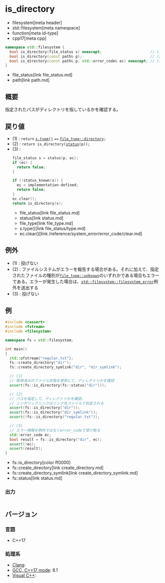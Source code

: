 # is_directory
* filesystem[meta header]
* std::filesystem[meta namespace]
* function[meta id-type]
* cpp17[meta cpp]

```cpp
namespace std::filesystem {
  bool is_directory(file_status s) noexcept;                      // (1)
  bool is_directory(const path& p);                               // (2)
  bool is_directory(const path& p, std::error_code& ec) noexcept; // (3)
}
```
* file_status[link file_status.md]
* path[link path.md]

## 概要
指定されたパスがディレクトリを指しているかを確認する。


## 戻り値
- (1) : `return` [`s.type()`](file_status/type.md) `==` [`file_type::directory`](file_type.md)`;`
- (2) : `return is_directory(`[`status`](status.md)`(p));`
- (3) :
    ```cpp
    file_status s = status(p, ec);
    if (ec) {
      return false;
    }

    if (!status_known(s)) {
      ec = implementation-defined;
      return false;
    }
    ec.clear();
    return is_directory(s);
    ```
    * file_status[link file_status.md]
    * status[link status.md]
    * file_type[link file_type.md]
    * s.type()[link file_status/type.md]
    * ec.clear()[link /reference/system_error/error_code/clear.md]


## 例外
- (1) : 投げない
- (2) : ファイルシステムがエラーを報告する場合がある。それに加えて、指定されたファイルの種別が[`file_type::unknown`](file_type.md)のいずれかである場合もエラーである。エラーが発生した場合は、[`std::filesystem::filesystem_error`](filesystem_error.md)例外を送出する
- (3) : 投げない


## 例
```cpp example
#include <cassert>
#include <fstream>
#include <filesystem>

namespace fs = std::filesystem;

int main()
{
  std::ofstream{"regular.txt"};
  fs::create_directory("dir");
  fs::create_directory_symlink("dir", "dir_symlink");

  // (1)
  // 取得済みのファイル状態を使用して、ディレクトリかを確認
  assert(fs::is_directory(fs::status("dir")));

  // (2)
  // パスを指定して、ディレクトリかを確認。
  // シンボリックリンクはリンク先ファイルで判定される
  assert(fs::is_directory("dir"));
  assert(fs::is_directory("dir_symlink"));
  assert(!fs::is_directory("regular.txt"));

  // (3)
  // エラー情報を例外ではなくerror_codeで受け取る
  std::error_code ec;
  bool result = fs::is_directory("dir", ec);
  assert(!ec);
  assert(result);
}
```
* fs::is_directory[color ff0000]
* fs::create_directory[link create_directory.md]
* fs::create_directory_symlink[link create_directory_symlink.md]
* fs::status[link status.md]

### 出力
```
```

## バージョン
### 言語
- C++17

### 処理系
- [Clang](/implementation.md#clang):
- [GCC, C++17 mode](/implementation.md#gcc): 8.1
- [Visual C++](/implementation.md#visual_cpp):
